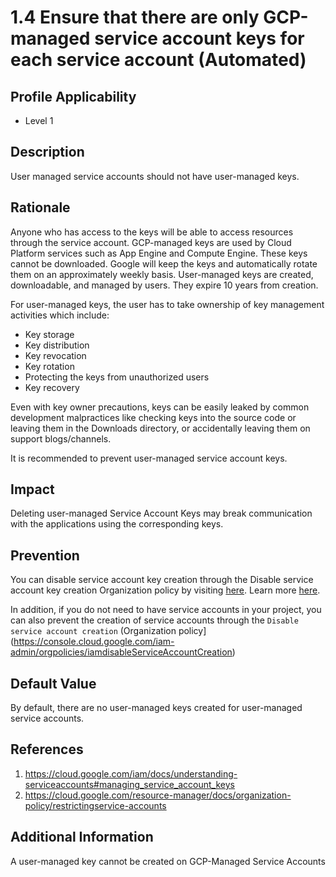 # 1.4 Ensure that there are only GCP-managed service account keys for each service account (Automated)

## Profile Applicability
- Level 1

## Description

User managed service accounts should not have user-managed keys.

## Rationale
Anyone who has access to the keys will be able to access resources through the service
account. GCP-managed keys are used by Cloud Platform services such as App Engine and
Compute Engine. These keys cannot be downloaded. Google will keep the keys and
automatically rotate them on an approximately weekly basis. User-managed keys are
created, downloadable, and managed by users. They expire 10 years from creation.

For user-managed keys, the user has to take ownership of key management activities which include:

- Key storage
- Key distribution
- Key revocation
- Key rotation
- Protecting the keys from unauthorized users
- Key recovery

Even with key owner precautions, keys can be easily leaked by common development
malpractices like checking keys into the source code or leaving them in the Downloads
directory, or accidentally leaving them on support blogs/channels.

It is recommended to prevent user-managed service account keys.

## Impact

Deleting user-managed Service Account Keys may break communication with the
applications using the corresponding keys.

## Prevention

You can disable service account key creation through the Disable service account key
creation Organization policy by visiting [here](https://console.cloud.google.com/iamadmin/orgpolicies/iam-disableServiceAccountKeyCreation). Learn more [here](https://cloud.google.com/resource-manager/docs/organization-policy/restrictingservice-accounts).

In addition, if you do not need to have service accounts in your project, you can also
prevent the creation of service accounts through the `Disable service account creation` (Organization policy](https://console.cloud.google.com/iam-admin/orgpolicies/iamdisableServiceAccountCreation)

## Default Value

By default, there are no user-managed keys created for user-managed service accounts.

## References

1. https://cloud.google.com/iam/docs/understanding-serviceaccounts#managing_service_account_keys
2. https://cloud.google.com/resource-manager/docs/organization-policy/restrictingservice-accounts

## Additional Information

A user-managed key cannot be created on GCP-Managed Service Accounts